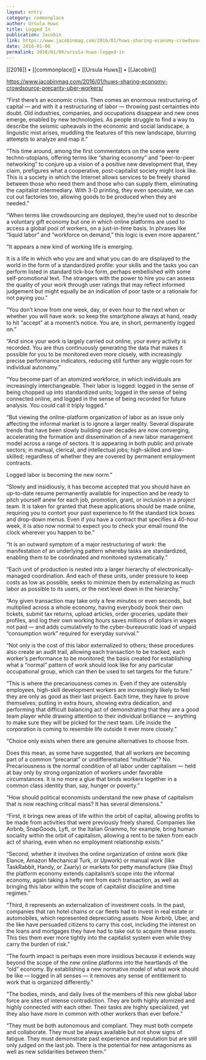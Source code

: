 ```yaml
---
layout: entry
category: commonplace
author: Ursula Huws
title: Logged In
publication: Jacobin
link: https://www.jacobinmag.com/2016/01/huws-sharing-economy-crowdsource-precarity-uber-workers/
date: 2016-01-06
permalink: 2016/01/06/ursula-huws-logged-in
---
```


[[2016]] • [[commonplace]] • [[Ursula Huws]] • [[Jacobin]]

https://www.jacobinmag.com/2016/01/huws-sharing-economy-crowdsource-precarity-uber-workers/

“First there’s an economic crisis. Then comes an enormous restructuring of capital — and with it a restructuring of labor — throwing past certainties into doubt. Old industries, companies, and occupations disappear and new ones emerge, enabled by new technologies. As people struggle to find a way to describe the seismic upheavals in the economic and social landscape, a linguistic mist arises, muddling the features of this new landscape, blurring attempts to analyze and map it.”

“This time around, among the first commentators on the scene were techno-utopians, offering terms like “sharing economy” and “peer-to-peer networking” to conjure up a vision of a positive new development that, they claim, prefigures what a cooperative, post-capitalist society might look like. This is a society in which the Internet allows services to be freely shared between those who need them and those who can supply them, eliminating the capitalist intermediary. With 3-D printing, they even speculate, we can cut out factories too, allowing goods to be produced when they are needed.”

“When terms like crowdsourcing are deployed, they’re used not to describe a voluntary gift economy but one in which online platforms are used to access a global pool of workers, on a just-in-time basis. In phrases like “liquid labor” and “workforce on demand,” this logic is even more apparent.”

“It appears a new kind of working life is emerging.

It is a life in which who you are and what you can do are displayed to the world in the form of a standardized profile: your skills and the tasks you can perform listed in standard tick-box form, perhaps embellished with some self-promotional text. The strangers with the power to hire you can assess the quality of your work through user ratings that may reflect informed judgement but might equally be an indication of poor taste or a rationale for not paying you.”

“You don’t know from one week, day, or even hour to the next when or whether you will have work: so keep the smartphone always at hand, ready to hit “accept” at a moment’s notice. You are, in short, permanently logged on.”

“And since your work is largely carried out online, your every activity is recorded. You are thus continuously generating the data that makes it possible for you to be monitored even more closely, with increasingly precise performance indicators, reducing still further any wiggle room for individual autonomy.”

“You become part of an atomized workforce, in which individuals are increasingly interchangeable. Their labor is logged: logged in the sense of being chopped up into standardized units; logged in the sense of being connected online, and logged in the sense of being recorded for future analysis. You could call it triply logged.”

“But viewing the online-platform organization of labor as an issue only affecting the informal market is to ignore a larger reality. Several disparate trends that have been slowly building over decades are now converging, accelerating the formation and dissemination of a new labor management model across a range of sectors. It is appearing in both public and private sectors; in manual, clerical, and intellectual jobs; high-skilled and low-skilled; regardless of whether they are covered by permanent employment contracts.

Logged labor is becoming the new norm.”

“Slowly and insidiously, it has become accepted that you should have an up-to-date resume permanently available for inspection and be ready to pitch yourself anew for each job, promotion, grant, or inclusion in a project team. It is taken for granted that these applications should be made online, requiring you to contort your past experience to fit the standard tick boxes and drop-down menus. Even if you have a contract that specifies a 40-hour week, it is also now normal to expect you to check your email round the clock wherever you happen to be.”

“It is an outward symptom of a major restructuring of work: the manifestation of an underlying pattern whereby tasks are standardized, enabling them to be coordinated and monitored systematically.”

“Each unit of production is nested into a larger hierarchy of electronically-managed coordination. And each of these units, under pressure to keep costs as low as possible, seeks to minimize them by externalizing as much labor as possible to its users, or the next level down in the hierarchy.”

“Any given transaction may take only a few minutes or even seconds, but multiplied across a whole economy, having everybody book their own tickets, submit tax returns, upload articles, order groceries, update their profiles, and log their own working hours saves millions of dollars in wages not paid — and adds cumulatively to the cyber-bureaucratic load of unpaid “consumption work” required for everyday survival.”

“Not only is the cost of this labor externalized to others; these procedures also create an audit trail, allowing each transaction to be tracked, each worker’s performance to be monitored; the basis created for establishing what a “normal” pattern of work should look like for any particular occupational group, which can then be used to set targets for the future.”

“This is where the precariousness comes in. Even if they are ostensibly employees, high-skill development workers are increasingly likely to feel they are only as good as their last project. Each time, they have to prove themselves; putting in extra hours, showing extra dedication, and performing that difficult balancing act of demonstrating that they are a good team player while drawing attention to their individual brilliance — anything to make sure they will be picked for the next team. Life inside the corporation is coming to resemble life outside it ever more closely.”

“Choice only exists when there are genuine alternatives to choose from.

Does this mean, as some have suggested, that all workers are becoming part of a common “precariat” or undifferentiated “multitude”? No. Precariousness is the normal condition of all labor under capitalism — held at bay only by strong organization of workers under favorable circumstances. It is no more a glue that binds workers together in a common class identity than, say, hunger or poverty.”

“How should political economists understand the new phase of capitalism that is now reaching critical mass? It has several dimensions.”

“First, it brings new areas of life within the orbit of capital, allowing profits to be made from activities that were previously freely shared. Companies like Airbnb, SnapGoods, Lyft, or the Italian Gnammo, for example, bring human sociality within the orbit of capitalism, allowing a rent to be taken from each act of sharing, even when no employment relationship exists.”

“Second, whether it involves the online organization of online work (like Elance, Amazon Mechanical Turk, or Upwork) or manual work (like TaskRabbit, Handy, or Zaarly) or markets for petty manufacture (like Etsy) the platform economy extends capitalism’s scope into the informal economy, again taking a hefty rent from each transaction, as well as bringing this labor within the scope of capitalist discipline and time regimes.”

“Third, it represents an externalization of investment costs. In the past, companies that ran hotel chains or car fleets had to invest in real estate or automobiles, which represented depreciating assets. Now Airbnb, Uber, and the like have persuaded citizens to carry this cost, including the interest on the loans and mortgages they have had to take out to acquire these assets. This ties them ever more tightly into the capitalist system even while they carry the burden of risk.”

“The fourth impact is perhaps even more insidious because it extends way beyond the scope of the new online platforms into the heartlands of the “old” economy. By establishing a new normative model of what work should be like — logged in all senses — it removes any sense of entitlement to work that is organized differently.”

“The bodies, minds, and daily lives of the members of this new global labor force are sites of intense contradiction. They are both highly atomized and highly connected with each other. Their tasks are highly specialized, yet they also have more in common with other workers than ever before.”

“They must be both autonomous and compliant. They must both compete and collaborate. They must be always available but not show signs of fatigue. They must demonstrate past experience and reputation but are still only judged on the last job. There is the potential for new antagonisms as well as new solidarities between them.”

